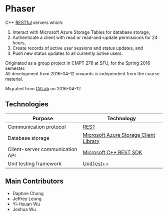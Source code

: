 # Phaser

C++ [RESTful](https://en.wikipedia.org/wiki/Representational_state_transfer) servers which:
1. Interact with Microsoft Azure Storage Tables for database storage,
2. Authenticate a client with read or read-and-update permissions for 24 hours,
3. Create records of active user sessions and status updates, and
4. Push new status updates to all currently active users.

Originated as a group project in CMPT 276 at SFU, for the Spring 2016 semester.  
All development from 2016-04-12 onwards is independent from the course material.

Migrated from [GitLab](https://csil-git1.cs.surrey.sfu.ca/cmpt276-group-faze/phaser) on 2016-04-12.

## Technologies

| Purpose | Technology |
|---|---|
| Communication protocol | [REST](https://en.wikipedia.org/wiki/Representational_state_transfer) |
| Database storage | [Microsoft Azure Storage Client Library](https://github.com/Azure/azure-storage-cpp) |
| Client-server communication API | [Microsoft C++ REST SDK](https://github.com/Microsoft/cpprestsdk) |
| Unit testing framework | [UnitTest++](https://github.com/unittest-cpp/unittest-cpp) |

## Main Contributors

* Daphne Chong
* Jeffrey Leung
* Yi-Hsuan Wu
* Joshua Wu
